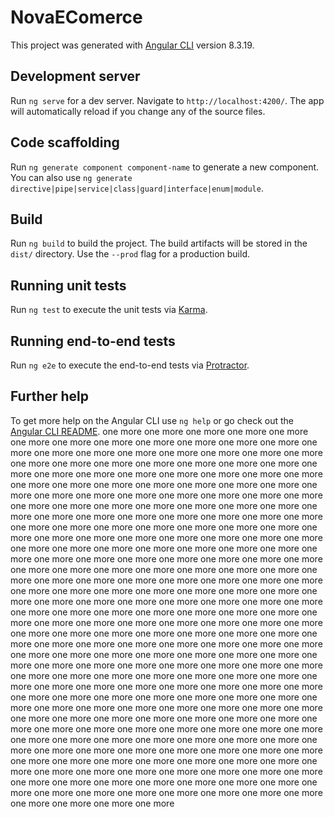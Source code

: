 # NovaEComerce

This project was generated with [Angular CLI](https://github.com/angular/angular-cli) version 8.3.19.

## Development server

Run `ng serve` for a dev server. Navigate to `http://localhost:4200/`. The app will automatically reload if you change any of the source files.

## Code scaffolding

Run `ng generate component component-name` to generate a new component. You can also use `ng generate directive|pipe|service|class|guard|interface|enum|module`.

## Build

Run `ng build` to build the project. The build artifacts will be stored in the `dist/` directory. Use the `--prod` flag for a production build.

## Running unit tests

Run `ng test` to execute the unit tests via [Karma](https://karma-runner.github.io).

## Running end-to-end tests

Run `ng e2e` to execute the end-to-end tests via [Protractor](http://www.protractortest.org/).

## Further help

To get more help on the Angular CLI use `ng help` or go check out the [Angular CLI README](https://github.com/angular/angular-cli/blob/master/README.md).
one more
one more
one more
one more
one more
one more
one more
one more
one more
one more
one more
one more
one more
one more
one more
one more
one more
one more
one more
one more
one more
one more
one more
one more
one more
one more
one more
one more
one more
one more
one more
one more
one more
one more
one more
one more
one more
one more
one more
one more
one more
one more
one more
one more
one more
one more
one more
one more
one more
one more
one more
one more
one more
one more
one more
one more
one more
one more
one more
one more
one more
one more
one more
one more
one more
one more
one more
one more
one more
one more
one more
one more
one more
one more
one more
one more
one more
one more
one more
one more
one more
one more
one more
one more
one more
one more
one more
one more
one more
one more
one more
one more
one more
one more
one more
one more
one more
one more
one more
one more
one more
one more
one more
one more
one more
one more
one more
one more
one more
one more
one more
one more
one more
one more
one more
one more
one more
one more
one more
one more
one more
one more
one more
one more
one more
one more
one more
one more
one more
one more
one more
one more
one more
one more
one more
one more
one more
one more
one more
one more
one more
one more
one more
one more
one more
one more
one more
one more
one more
one more
one more
one more
one more
one more
one more
one more
one more
one more
one more
one more
one more
one more
one more
one more
one more
one more
one more
one more
one more
one more
one more
one more
one more
one more
one more
one more
one more
one more
one more
one more
one more
one more
one more
one more
one more
one more
one more
one more
one more
one more
one more
one more
one more
one more
one more
one more
one more
one more
one more
one more
one more
one more
one more
one more
one more
one more
one more
one more
one more
one more
one more
one more
one more
one more
one more
one more
one more
one more
one more
one more
one more
one more
one more
one more
one more
one more
one more
one more
one more
one more
one more
one more
one more
one more
one more
one more
one more
one more
one more
one more
one more
one more
one more
one more
one more
one more
one more
one more
one more
one more
one more
one more
one more
one more
one more
one more
one more
one more
one more
one more
one more
one more
one more
one more
